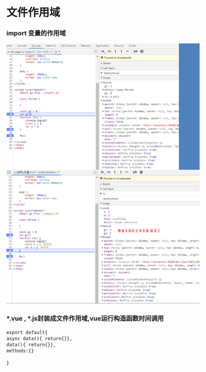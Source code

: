 # 文件作用域
### import 变量的作用域

![](./img/2019-11-09-22-09-52.png)

### *.vue ,  *.js封装成文件作用域,vue运行构造函数时间调用

```
export default{
async data(){ return{}},
data(){ return{}},
methods:{}

}
```



